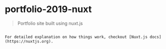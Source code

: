 # portfolio-2019-nuxt

> Portfolio site built using nuxt.js
```

For detailed explanation on how things work, checkout [Nuxt.js docs](https://nuxtjs.org).
